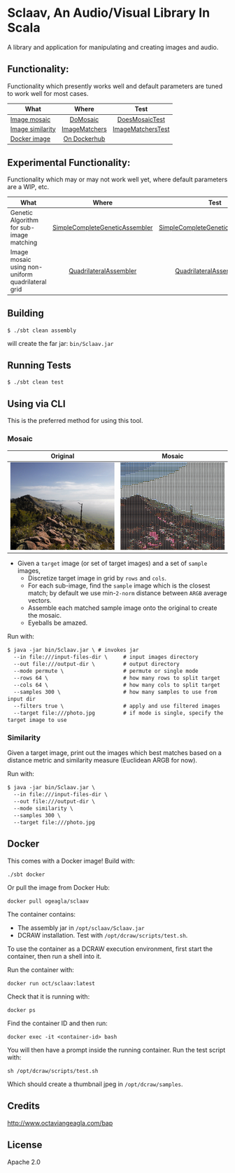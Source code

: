 # Sclaav, An Audio/Visual Library In Scala

A library and application for manipulating and creating images and audio.

## Functionality:

Functionality which presently works well and default parameters are tuned to work well for most cases.

| What                         | Where                                            | Test |
| ---------------------------- |:------------------------------------------------:|:-----:|
| [Image mosaic](#mosaic)      | [DoMosaic](https://github.com/ogeagla/sclaav/blob/master/src/main/scala/com/oct/sclaav/visual/assembly/mosaic/DoMosaic.scala) |[DoesMosaicTest](https://github.com/ogeagla/sclaav/blob/master/src/test/scala/com/oct/sclaav/visual/assembly/mosaic/DoesMosaicTest.scala)|
| [Image similarity](#similarity) | [ImageMatchers](https://github.com/ogeagla/sclaav/tree/master/src/main/scala/com/oct/sclaav/visual/search/ImageMatchers.scala)|[ImageMatchersTest](https://github.com/ogeagla/sclaav/tree/master/src/test/scala/com/oct/sclaav/visual/search/ImageMatchersTest.scala)|
| [Docker image](#docker) | [On Dockerhub](https://hub.docker.com/r/ogeagla/sclaav/) | |

## Experimental Functionality:

Functionality which may or may not work well yet, where default parameters are a WIP, etc.

| What                         | Where                                            | Test |
| ---------------------------- |:------------------------------------------------:|:-----:|
| Genetic Algorithm for sub-image matching      | [SimpleCompleteGeneticAssembler](https://github.com/ogeagla/sclaav/blob/master/src/main/scala/com/oct/sclaav/visual/assembly/genetic/SimpleCompleteGeneticAssembler.scala) |[SimpleCompleteGeneticAssemblerTest](https://github.com/ogeagla/sclaav/blob/master/src/test/scala/com/oct/sclaav/visual/assembly/genetic/SimpleCompleteGeneticAssemblerTest.scala)|
| Image mosaic using non-uniform quadrilateral grid      | [QuadrilateralAssembler](https://github.com/ogeagla/sclaav/blob/master/src/main/scala/com/oct/sclaav/visual/assembly/grid/QuadrilateralAssembler.scala) |[QuadrilateralAssemblerTest](https://github.com/ogeagla/sclaav/blob/master/src/test/scala/com/oct/sclaav/visual/assembly/grid/QuadrilateralAssemblerTest.scala)|

## Building

```
$ ./sbt clean assembly
```

will create the far jar: `bin/Sclaav.jar`

## Running Tests

```
$ ./sbt clean test
```

## Using via CLI

This is the preferred method for using this tool.

### Mosaic

| Original | Mosaic |
| -------- | ------ |
| <img src='https://github.com/ogeagla/sclaav/blob/master/src/test/resources/below-average-photography/0207-2014-05-1808-12-27-IMG_1328_marked.jpg'  height="200" width="300"> | <img src ='https://github.com/ogeagla/sclaav/blob/master/src/test/resources/assembled/mosaic/boulder-foothills-mosaic.jpeg' height="200" width="300"> |

 - Given a `target` image (or set of target images) and a set of `sample` images,
    - Discretize target image in grid by `rows` and `cols`.
    - For each sub-image, find the `sample` image which is the closest match; by default we use min-`2-norm` distance between `ARGB` average vectors.
    - Assemble each matched sample image onto the original to create the mosaic.
    - Eyeballs be amazed.

Run with:

```
$ java -jar bin/Sclaav.jar \ # invokes jar
  --in file:///input-files-dir \     # input images directory
  --out file:///output-dir \         # output directory
  --mode permute \                   # permute or single mode
  --rows 64 \                        # how many rows to split target
  --cols 64 \                        # how many cols to split target
  --samples 300 \                    # how many samples to use from input dir
  --filters true \                   # apply and use filtered images
  --target file:///photo.jpg         # if mode is single, specify the target image to use
```

### Similarity

Given a target image, print out the images which best matches based on a distance metric and similarity measure (Euclidean ARGB for now).
 
Run with:

```
$ java -jar bin/Sclaav.jar \ 
  --in file:///input-files-dir \     
  --out file:///output-dir \         
  --mode similarity \            
  --samples 300 \            
  --target file:///photo.jpg         
```

## Docker

This comes with a Docker image!  Build with:
```
./sbt docker
```

Or pull the image from Docker Hub:
```
docker pull ogeagla/sclaav
```

The container contains:
 - The assembly jar in `/opt/sclaav/Sclaav.jar`
 - DCRAW installation.  Test with `/opt/dcraw/scripts/test.sh`.

To use the container as a DCRAW execution environment, first start the container, then run a shell into it.

Run the container with:
```
docker run oct/sclaav:latest
```
Check that it is running with:
```
docker ps
```
Find the container ID and then run:
```
docker exec -it <container-id> bash
```
You will then have a prompt inside the running container.  Run the test script with:
```
sh /opt/dcraw/scripts/test.sh
```
Which should create a thumbnail jpeg in `/opt/dcraw/samples`.

## Credits
http://www.octaviangeagla.com/bap

## License
Apache 2.0
